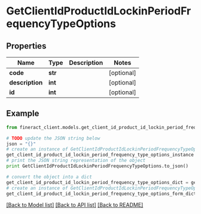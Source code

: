 # GetClientIdProductIdLockinPeriodFrequencyTypeOptions


## Properties

Name | Type | Description | Notes
------------ | ------------- | ------------- | -------------
**code** | **str** |  | [optional] 
**description** | **int** |  | [optional] 
**id** | **int** |  | [optional] 

## Example

```python
from fineract_client.models.get_client_id_product_id_lockin_period_frequency_type_options import GetClientIdProductIdLockinPeriodFrequencyTypeOptions

# TODO update the JSON string below
json = "{}"
# create an instance of GetClientIdProductIdLockinPeriodFrequencyTypeOptions from a JSON string
get_client_id_product_id_lockin_period_frequency_type_options_instance = GetClientIdProductIdLockinPeriodFrequencyTypeOptions.from_json(json)
# print the JSON string representation of the object
print GetClientIdProductIdLockinPeriodFrequencyTypeOptions.to_json()

# convert the object into a dict
get_client_id_product_id_lockin_period_frequency_type_options_dict = get_client_id_product_id_lockin_period_frequency_type_options_instance.to_dict()
# create an instance of GetClientIdProductIdLockinPeriodFrequencyTypeOptions from a dict
get_client_id_product_id_lockin_period_frequency_type_options_form_dict = get_client_id_product_id_lockin_period_frequency_type_options.from_dict(get_client_id_product_id_lockin_period_frequency_type_options_dict)
```
[[Back to Model list]](../README.md#documentation-for-models) [[Back to API list]](../README.md#documentation-for-api-endpoints) [[Back to README]](../README.md)


